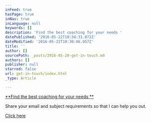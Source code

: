 ```yaml
---
inFeed: true
hasPage: true
inNav: true
inLanguage: null
keywords: []
description: 'Find the best coaching for your needs '
datePublished: '2016-05-22T10:34:31.072Z'
dateModified: '2016-05-22T10:30:46.957Z'
title: ''
author: []
sourcePath: _posts/2016-05-20-get-in-touch.md
authors: []
publisher: null
starred: false
url: get-in-touch/index.html
_type: Article

---
```

[**Find the best coaching for your needs **][0]

Share your email and subject requirements so that I can help you out.

[Click here ][0]  
[][0]

[0]: http://eepurl.com/b2oesL